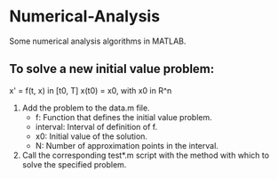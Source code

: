 # Numerical-Analysis
Some numerical analysis algorithms in MATLAB.

## To solve a new initial value problem:

x' = f(t, x) in [t0, T]
x(t0) = x0, with x0 in R^n

1. Add the problem to the data.m file. 
   - f: Function that defines the initial value problem.
   - interval: Interval of definition of f.
   - x0: Initial value of the solution.
   - N: Number of approximation points in the interval.
2. Call the corresponding test*.m script with the method with which to solve the specified problem.